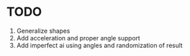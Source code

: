# TODO

1. Generalize shapes
2. Add acceleration and proper angle support
3. Add imperfect ai using angles and randomization of result
